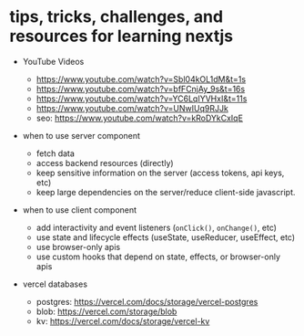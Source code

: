 # tips, tricks, challenges, and resources for learning nextjs

* YouTube Videos
    * <https://www.youtube.com/watch?v=Sbl04kOL1dM&t=1s>
    * <https://www.youtube.com/watch?v=bfFCnjAy_9s&t=16s>
    * <https://www.youtube.com/watch?v=YC6LqIYVHxI&t=11s>
    * <https://www.youtube.com/watch?v=UNwIUq9RJJk>
    * seo: <https://www.youtube.com/watch?v=kRoDYkCxIqE>

* when to use server component
    * fetch data
    * access backend resources (directly)
    * keep sensitive information on the server (access tokens, api keys, etc)
    * keep large dependencies on the server/reduce client-side javascript.

* when to use client component
    * add interactivity and event listeners (`onClick()`, `onChange()`, etc)
    * use state and lifecycle effects (useState, useReducer, useEffect, etc)
    * use browser-only apis
    * use custom hooks that depend on state, effects, or browser-only apis

* vercel databases
    * postgres: <https://vercel.com/docs/storage/vercel-postgres>
    * blob: <https://vercel.com/storage/blob>
    * kv: <https://vercel.com/docs/storage/vercel-kv>